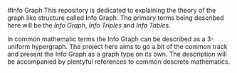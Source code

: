 
#Info Graph
This repository is dedicated to explaining the theory of the graph like structure called Info Graph.
The primary terms being described here will be the *Info Graph*, *Info Triples* and *Info Tables*.

In common mathematic terms the Info Graph can be described as a 3-uniform hypergraph.
The project here aims to go a bit of the common track and present the Info Graph as a graph type on its own. 
The description will be accompanied by plentyful references to common descrete mathematics.


